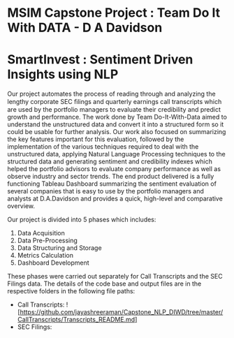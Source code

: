 # MSIM Capstone Project : Team Do It With DATA - D A Davidson
# SmartInvest : Sentiment Driven Insights using NLP

Our project automates the process of reading through and analyzing the lengthy corporate SEC ﬁlings and quarterly earnings call transcripts which are used by the portfolio managers to evaluate their credibility and predict growth and performance. The work done by Team Do-It-With-Data aimed to understand the unstructured data and convert it into a structured form so it could be usable for further analysis. Our work also focused on summarizing the key features important for this evaluation, followed by the implementation of the various techniques required to deal with the unstructured data, applying Natural Language Processing techniques to the structured data and generating sentiment and credibility indexes which helped the portfolio advisors to evaluate company performance as well as observe industry and sector trends. The end product delivered is a fully functioning Tableau Dashboard summarizing the sentiment evaluation of several companies that is easy to use by the portfolio managers and analysts at D.A.Davidson and provides a quick, high-level and comparative overview. 

Our project is divided into 5 phases which includes: 
1. Data Acquisition 
2. Data Pre-Processing 
3. Data Structuring and Storage 
4. Metrics Calculation 
5. Dashboard Development 

These phases were carried out separately for Call Transcripts and the SEC Filings data.
The details of the code base and output files are in the respective folders in the following file paths:
- Call Transcripts: ![https://github.com/jayashreeraman/Capstone_NLP_DIWD/tree/master/CallTranscripts/Transcripts_README.md]
- SEC Filings: 


